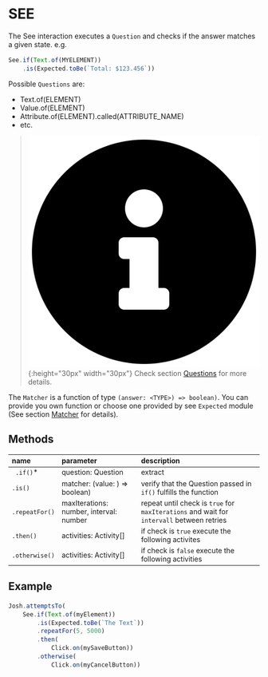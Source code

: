 # SEE

The See interaction executes a `Question` and checks if the answer matches a given state. 
e.g.
```typescript
See.if(Text.of(MYELEMENT))
    .is(Expected.toBe(`Total: $123.456`))
```
Possible `Questions` are:
- Text.of(ELEMENT)
- Value.of(ELEMENT)
- Attribute.of(ELEMENT).called(ATTRIBUTE_NAME)
- etc. 

> ![test image size](../../../res/icons/info-circle-solid.svg){:height="30px" width="30px"}
Check section [Questions](../../questions/QUESTIONS.md) for more details.

The `Matcher` is a function of type `(answer: <TYPE>) => boolean)`.
You can provide you own function or choose one provided by see `Expected` module 
(See section [Matcher](../../matcher/MATCHER.md) for details).

## Methods

| name             | parameter                                | description                                                                               |
| :---             | :---                                     | :---                                                                                      |
| ` .if()`*        | question: Question                       | extract                                                                                   |
| ` .is() `        | matcher: (value: <GENERIC>) => boolean)  | verify that the Question passed in `if()` fulfills the function                           |
| ` .repeatFor() ` | maxIterations: number,  interval: number | repeat until check is `true` for `maxIterations` and wait for `intervall` between retries |
| ` .then() `      | activities: Activity[]                   | if check is `true` execute the following activites                                        |
| ` .otherwise() ` | activities: Activity[]                   | if check is `false` execute the following activities                                      |

## Example

```typescript
Josh.attemptsTo(
    See.if(Text.of(myElement))
        .is(Expected.toBe(`The Text`))
        .repeatFor(5, 5000)
        .then(
            Click.on(mySaveButton))
        .otherwise(
            Click.on(myCancelButton))
```